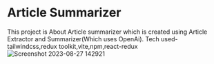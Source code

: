 # Article Summarizer
This project is About Article summarizer which is created using Article Extractor and Summarizer(Which uses OpenAi).
Tech used-tailwindcss,redux toolkit,vite,npm,react-redux
![Screenshot 2023-08-27 142921](https://github.com/karthikks26/Article-Sumarizer/assets/132473895/e497f2ec-1648-464c-ae51-b92abb56cdf2)




